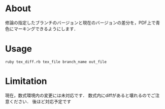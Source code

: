 # About

修論の指定したブランチのバージョンと現在のバージョンの差分を，PDF上で青色にマーキングできるようにします．

# Usage

```
ruby tex_diff.rb tex_file branch_name out_file
```

# Limitation

現在，数式環境内の変更には未対応です．
数式内にdiffがあると壊れるのでご注意ください．
後ほど対応予定です

